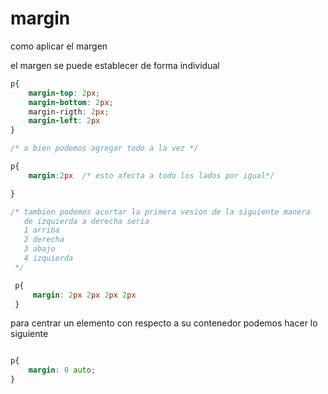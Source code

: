 # margin

como aplicar el margen


el margen se puede establecer de forma individual
```css
p{
    margin-top: 2px;
    margin-bottom: 2px;
    margin-rigth: 2px;
    margin-left: 2px
}

/* o bien podemos agregar todo a la vez */

p{
    margin:2px  /* esto afecta a todo los lados por igual*/

}

/* tambien podemos acortar la primera vesion de la siguiente manera
   de izquierda a derecha seria
   1 arriba
   2 derecha
   3 abajo
   4 izquierda
 */

 p{
     margin: 2px 2px 2px 2px
 }

```

para centrar un elemento con respecto a su contenedor podemos hacer lo siguiente

```css

p{
    margin: 0 auto;
}


```